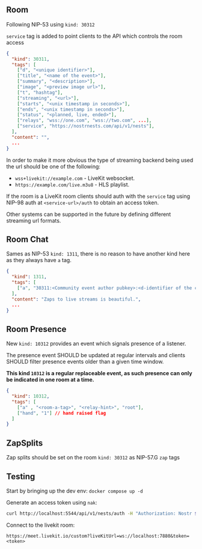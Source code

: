 ## Room

Following NIP-53 using `kind: 30312`

`service` tag is added to point clients to the API which controls the room access

```json
{
  "kind": 30311,
  "tags": [
    ["d", "<unique identifier>"],
    ["title", "<name of the event>"],
    ["summary", "<description>"],
    ["image", "<preview image url>"],
    ["t", "hashtag"],
    ["streaming", "<url>"],
    ["starts", "<unix timestamp in seconds>"],
    ["ends", "<unix timestamp in seconds>"],
    ["status", "<planned, live, ended>"],
    ["relays", "wss://one.com", "wss://two.com", ...],
    ["service", "https://nostrnests.com/api/v1/nests"],
  ],
  "content": "",
  ...
}
```

In order to make it more obvious the type of streaming backend being used the url should be one of the following:
- `wss+livekit://example.com` - LiveKit websocket.
- `https://example.com/live.m3u8` - HLS playlist.

If the room is a LiveKit room clients should auth with the `service` tag using NIP-98 auth at `<service-url>/auth` 
to obtain an access token.

Other systems can be supported in the future by defining different streaming url formats.

## Room Chat

Sames as NIP-53 `kind: 1311`, there is no reason to have another kind here as they always have `a` tag.

```json
{
  "kind": 1311,
  "tags": [
    ["a", "30311:<Community event author pubkey>:<d-identifier of the community>", "<Optional relay url>", "root"]
  ],
  "content": "Zaps to live streams is beautiful.",
  ...
}
```

## Room Presence

New `kind: 10312` provides an event which signals presence of a listener. 

The presence event SHOULD be updated at regular intervals and clients SHOULD filter presence events older than 
a given time window.

**This kind `10312` is a regular replaceable event, as such presence can only be indicated in one room at a time.**

```json
{
  "kind": 10312,
  "tags": [
    ["a" , "<room-a-tag>", "<relay-hint>", "root"],
    ["hand", "1"] // hand raised flag
  ]
}
```

## ZapSplits

Zap splits should be set on the room `kind: 30312` as NIP-57.G `zap` tags

## Testing
Start by bringing up the dev env:
`docker compose up -d`

Generate an access token using `nak`:
```bash
curl http://localhost:5544/api/v1/nests/auth -H "Authorization: Nostr $(nak event -k 27235 -t method=GET -t u=http://localhost:5544/api/v1/nests/auth | base64)"
```

Connect to the livekit room: 
```
https://meet.livekit.io/custom?liveKitUrl=ws://localhost:7880&token=<token>
```